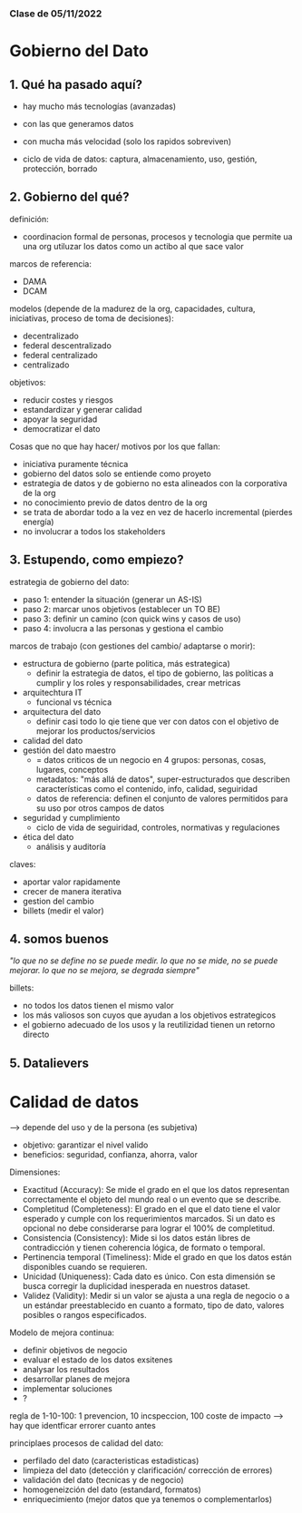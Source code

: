 ### Clase de 05/11/2022
# Gobierno del Dato

## 1. Qué ha pasado aquí?
- hay mucho más tecnologías (avanzadas)
- con las que generamos datos 
- con mucha más velocidad (solo los rapidos sobreviven)

- ciclo de vida de datos: captura, almacenamiento, uso, gestión, protección, borrado

## 2. Gobierno del qué?
definición:
- coordinacion formal de personas, procesos y tecnologia que permite ua una org utiluzar los datos como un actibo al que sace valor

marcos de referencia:
- DAMA
- DCAM

modelos (depende de la madurez de la org, capacidades, cultura, iniciativas, proceso de toma de decisiones): 
- decentralizado
- federal descentralizado
- federal centralizado
- centralizado 

objetivos:
- reducir costes y riesgos
- estandardizar y generar calidad
- apoyar la seguridad
- democratizar el dato

Cosas que no que hay hacer/ motivos por los que fallan:
- iniciativa puramente técnica
- gobierno del datos solo se entiende como proyeto
- estrategia de datos y de gobierno no esta alineados con la corporativa de la org
- no conocimiento previo de datos dentro de la org
- se trata de abordar todo a la vez en vez de hacerlo incremental (pierdes energía)
- no involucrar a todos los stakeholders

## 3. Estupendo, como empiezo?
estrategia de gobierno del dato: 
- paso 1: entender la situación (generar un AS-IS)
- paso 2: marcar unos objetivos (establecer un TO BE)
- paso 3: definir un camino (con quick wins y casos de uso)
- paso 4: involucra a las personas y gestiona el cambio

marcos de trabajo (con gestiones del cambio/ adaptarse o morir):
- estructura de gobierno (parte politica, más estrategica)
    - definir la estrategia de datos, el tipo de gobierno, las políticas a cumplir y los roles y responsabilidades, crear metricas
- arquitechtura IT
    - funcional vs técnica
- arquitectura del dato
    - definir casi todo lo qie tiene que ver con datos con el objetivo de mejorar los productos/servicios
- calidad del dato
- gestión del dato maestro
    - = datos criticos de un negocio en 4 grupos: personas, cosas, lugares, conceptos
    - metadatos: "más allá de datos", super-estructurados que describen características como el contenido, info, calidad, seguiridad
    - datos de referencia: definen el conjunto de valores permitidos para su uso por otros campos de datos 
- seguridad y cumplimiento
    - ciclo de vida de seguiridad, controles, normativas y regulaciones
- ética del dato
    - análisis y auditoría

claves:
- aportar valor rapidamente
- crecer de manera iterativa
- gestion del cambio
- billets (medir el valor)

## 4. somos buenos
*"lo que no se define no se puede medir. lo que no se mide, no se puede mejorar. lo que no se mejora, se degrada siempre"*

billets:
- no todos los datos tienen el mismo valor
- los más valiosos son cuyos que ayudan a los objetivos estrategicos
- el gobierno adecuado de los usos y la reutilizidad tienen un retorno directo

## 5. Datalievers


# Calidad de datos
--> depende del uso y de la persona (es subjetiva)

- objetivo: garantizar el nivel valido
- beneficios: seguridad, confianza, ahorra, valor

Dimensiones:
- Exactitud (Accuracy): Se mide el grado en el que los datos representan correctamente el objeto del mundo real o un evento que se describe.
- Completitud (Completeness): El grado en el que el dato tiene el valor esperado y cumple con los requerimientos marcados. Si un dato es opcional no debe considerarse para lograr el 100% de completitud.
- Consistencia (Consistency): Mide si los datos están libres de contradicción y tienen coherencia lógica, de formato o temporal.
- Pertinencia temporal (Timeliness): Mide el grado en que los datos están disponibles cuando se requieren.
- Unicidad (Uniqueness): Cada dato es único. Con esta dimensión se busca corregir la duplicidad inesperada en nuestros dataset.
- Validez (Validity): Medir si un valor se ajusta a una regla de negocio o a un estándar preestablecido en cuanto a formato, tipo de dato, valores posibles o rangos especificados.

Modelo de mejora continua:
- definir objetivos de negocio
- evaluar el estado de los datos exsitenes
- analysar los resultados
- desarrollar planes de mejora
- implementar soluciones
- ?

regla de 1-10-100:
1 prevencion, 10 incspeccion, 100 coste de impacto
--> hay que identficar errorer cuanto antes

principlaes procesos de calidad del dato:
- perfilado del dato (caracteristicas estadisticas)
- limpieza del dato (detección y clarificación/ corrección de errores)
- validación del dato (tecnicas y de negocio)
- homogeneizción del dato (estandard, formatos)
- enriquecimiento (mejor datos que ya tenemos o complementarlos)
